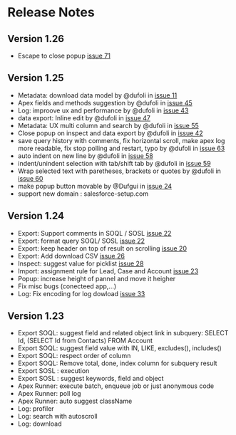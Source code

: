 # Release Notes

## Version 1.26

- Escape to close popup [issue 71](https://github.com/dufoli/Salesforce-Inspector-Advanced/issues/71)

## Version 1.25

- Metadata: download data model by @dufoli in [issue 11](https://github.com/dufoli/Salesforce-Inspector-Advanced/issues/11)
- Apex fields and methods suggestion by @dufoli in [issue 45](https://github.com/dufoli/Salesforce-Inspector-Advanced/issues/45)
- Log: improove ux and performance by @dufoli in [issue 43](https://github.com/dufoli/Salesforce-Inspector-Advanced/issues/43)
- data export: Inline edit by @dufoli in [issue 47](https://github.com/dufoli/Salesforce-Inspector-Advanced/issues/47)
- Metadata: UX multi column and search  by @dufoli in [issue 55](https://github.com/dufoli/Salesforce-Inspector-Advanced/issues/55)
- Close popup on inspect and data export by @dufoli in [issue 42](https://github.com/dufoli/Salesforce-Inspector-Advanced/issues/42)
- save query history with comments, fix horizontal scroll, make apex log more readable, fix stop polling and restart, typo by @dufoli in [issue 63](https://github.com/dufoli/Salesforce-Inspector-Advanced/issues/63)
- auto indent on new line by @dufoli in [issue 58](https://github.com/dufoli/Salesforce-Inspector-Advanced/issues/58)
- indent/unindent selection with tab/shift tab by @dufoli in [issue 59](https://github.com/dufoli/Salesforce-Inspector-Advanced/issues/59)
- Wrap selected text with paretheses, brackets or quotes by @dufoli in [issue 60](https://github.com/dufoli/Salesforce-Inspector-Advanced/issues/60)
- make popup button movable by @Dufgui in [issue 24](https://github.com/dufoli/Salesforce-Inspector-Advanced/issues/24)
- support new domain : salesforce-setup.com

## Version 1.24

- Export: Support comments in SOQL / SOSL [issue 22](https://github.com/dufoli/Salesforce-Inspector-Advanced/issues/12)
- Export: format query SOQL/ SOSL [issue 22](https://github.com/dufoli/Salesforce-Inspector-Advanced/issues/12)
- Export: keep header on top of result on scrolling [issue 20](https://github.com/dufoli/Salesforce-Inspector-Advanced/issues/20)
- Export: Add download CSV [issue 26](https://github.com/dufoli/Salesforce-Inspector-Advanced/issues/26)
- Inspect: suggest value for picklist [issue 28](https://github.com/dufoli/Salesforce-Inspector-Advanced/issues/28)
- Import: assignment rule for Lead, Case and Account [issue 23](https://github.com/dufoli/Salesforce-Inspector-Advanced/issues/23)
- Popup: increase height of pannel and move it heigher
- Fix misc bugs (conecteed app,...)
- Log: Fix encoding for log dowload [issue 33](https://github.com/dufoli/Salesforce-Inspector-Advanced/issues/33)

## Version 1.23

- Export SOQL: suggest field and related object link in subquery: SELECT Id, (SELECT Id from Contacts) FROM Account
- Export SOQL: suggest field value with IN, LIKE, excludes(), includes()
- Export SOQL: respect order of column
- Export SOQL: Remove total, done, index column for subquery result 
- Export SOSL : execution
- Export SOSL : suggest keywords, field and object
- Apex Runner: execute batch, enqueue job or just anonymous code
- Apex Runner: poll log
- Apex Runner: auto suggest className
- Log: profiler
- Log: search with autoscroll
- Log: download
